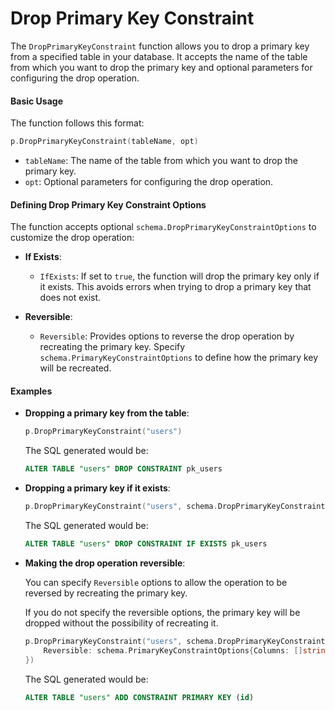 # Drop Primary Key Constraint

The `DropPrimaryKeyConstraint` function allows you to drop a primary key from a specified table in your database. It accepts the name of the table from which you want to drop the primary key and optional parameters for configuring the drop operation.

#### Basic Usage

The function follows this format:

```go
p.DropPrimaryKeyConstraint(tableName, opt)
```

- `tableName`: The name of the table from which you want to drop the primary key.
- `opt`: Optional parameters for configuring the drop operation.

#### Defining Drop Primary Key Constraint Options

The function accepts optional `schema.DropPrimaryKeyConstraintOptions` to customize the drop operation:

- **If Exists**:
    - `IfExists`: If set to `true`, the function will drop the primary key only if it exists. This avoids errors when trying to drop a primary key that does not exist.

- **Reversible**:
    - `Reversible`: Provides options to reverse the drop operation by recreating the primary key. Specify `schema.PrimaryKeyConstraintOptions` to define how the primary key will be recreated.

#### Examples

- **Dropping a primary key from the table**:

    ```go
    p.DropPrimaryKeyConstraint("users")
    ```

  The SQL generated would be:

    ```sql
    ALTER TABLE "users" DROP CONSTRAINT pk_users
    ```

- **Dropping a primary key if it exists**:

    ```go
    p.DropPrimaryKeyConstraint("users", schema.DropPrimaryKeyConstraintOptions{IfExists: true})
    ```

  The SQL generated would be:

    ```sql
    ALTER TABLE "users" DROP CONSTRAINT IF EXISTS pk_users
    ```

- **Making the drop operation reversible**:

  You can specify `Reversible` options to allow the operation to be reversed by recreating the primary key.

  If you do not specify the reversible options, the primary key will be dropped without the possibility of recreating it.

    ```go
    p.DropPrimaryKeyConstraint("users", schema.DropPrimaryKeyConstraintOptions{
        Reversible: schema.PrimaryKeyConstraintOptions{Columns: []string{"id"}},
    })
    ```

  The SQL generated would be:

    ```sql
    ALTER TABLE "users" ADD CONSTRAINT PRIMARY KEY (id)
    ```

